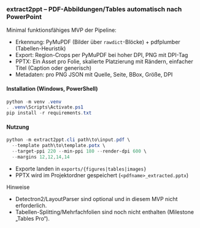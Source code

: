 ### extract2ppt – PDF-Abbildungen/Tables automatisch nach PowerPoint

Minimal funktionsfähiges MVP der Pipeline:
- Erkennung: PyMuPDF (Bilder über `rawdict`-Blöcke) + pdfplumber (Tabellen-Heuristik)
- Export: Region-Crops per PyMuPDF bei hoher DPI, PNG mit DPI-Tag
- PPTX: Ein Asset pro Folie, skalierte Platzierung mit Rändern, einfacher Titel (Caption oder generisch)
- Metadaten: pro PNG JSON mit Quelle, Seite, BBox, Größe, DPI

#### Installation (Windows, PowerShell)
```powershell
python -m venv .venv
. .venv\Scripts\Activate.ps1
pip install -r requirements.txt
```

#### Nutzung
```powershell
python -m extract2ppt.cli path\to\input.pdf \
  --template path\to\template.potx \
  --target-ppi 220 --min-ppi 180 --render-dpi 600 \
  --margins 12,12,14,14
```
- Exporte landen in `exports/{figures|tables|images}`
- PPTX wird im Projektordner gespeichert (`<pdfname>_extracted.pptx`)

Hinweise
- Detectron2/LayoutParser sind optional und in diesem MVP nicht erforderlich.
- Tabellen-Splitting/Mehrfachfolien sind noch nicht enthalten (Milestone „Tables Pro“).
